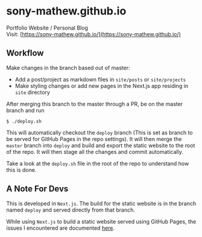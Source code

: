 # sony-mathew.github.io
Portfolio Website / Personal Blog  
Visit: [https://sony-mathew.github.io/](https://sony-mathew.github.io/)

## Workflow
Make changes in the branch based out of master:
* Add a post/project as markdown files in `site/posts` or `site/projects`
* Make styling changes or add new pages in the Next.js app residing in `site` directory

After merging this branch to the master through a PR, be on the master branch and run
```
$ ./deploy.sh
```
This will automatically checkout the `deploy` branch (This is set as branch to be served for GitHub Pages in the repo settings). It will then merge the `master` branch into `deploy` and build and export the static website to the root 
of the repo. It will then stage all the changes and commit automatically.

Take a look at the `deploy.sh` file in the root of the repo to understand how this is done.


## A Note For Devs
This is developed in `Next.js`. The build for the static website is in the branch named `deploy` and served directly from that branch.

While using `Next.js` to build a static website served using GitHub Pages, the issues I encountered are
documented [here](https://github.com/sony-mathew/sony-mathew.github.io/blob/master/site/ISSUES.md).
